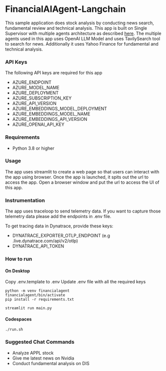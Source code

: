 # FinancialAIAgent-Langchain
This sample application does stock analysis by conducting news search, fundamental review and technical analysis.
This app is built on Single Supervisor with multiple agents architecture as described [here](https://github.com/langchain-ai/langgraph/blob/main/docs/docs/tutorials/multi_agent/agent_supervisor.ipynb). 
The multiple agents used in this app uses OpenAI LLM Model and uses TavilySearch tool to search for news. Additionally it uses Yahoo Finance for fundamental and technical analysis.

### API Keys
The following API keys are required for this app
* AZURE_ENDPOINT
* AZURE_MODEL_NAME
* AZURE_DEPLOYMENT
* AZURE_SUBSCRIPTION_KEY
* AZURE_API_VERSION
* AZURE_EMBEDDINGS_MODEL_DEPLOYMENT
* AZURE_EMBEDDINGS_MODEL_NAME
* AZURE_EMBEDDINGS_API_VERSION
* AZURE_OPENAI_API_KEY


### Requirements
* Python 3.8 or higher

### Usage
The app uses streamlit to create a web page so that users can interact with the app using browser. Once the app is launched, it spits out the url to access the app. Open a browser window and put the url to access the UI of this app.

### Instrumentation
The app uses traceloop to send telemetry data. If you want to capture those telemetry data please add the endpoints in .env file.

To get tracing data in Dynatrace, provide these keys:
* DYNATRACE_EXPORTER_OTLP_ENDPOINT (e.g <tenant>.live.dynatrace.com/api/v2/otlp)
* DYNATRACE_API_TOKEN

### How to run
#### On Desktop
Copy .env.template to .env 
Update .env file with all the required keys
```commandline
python -m venv financialagent
financialagent/bin/activate
pip install -r requirements.txt

streamlit run main.py
```

#### Codespaces
```commandline
./run.sh
```
### Suggested Chat Commands
* Analyze APPL stock
* Give me latest news on Nvidia
* Conduct fundamental analysis on DIS
